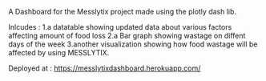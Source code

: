 A Dashboard for the Messlytix project made using the plotly dash lib.


Inlcudes : 1.a datatable showing updated data about various factors affecting amount of food loss
           2.a Bar graph showing wastage on diffent days of the week
           3.another visualization showing how food wastage will be affected by using MESSLYTIX.
           
          
Deployed at : https://messlytixdashboard.herokuapp.com/
